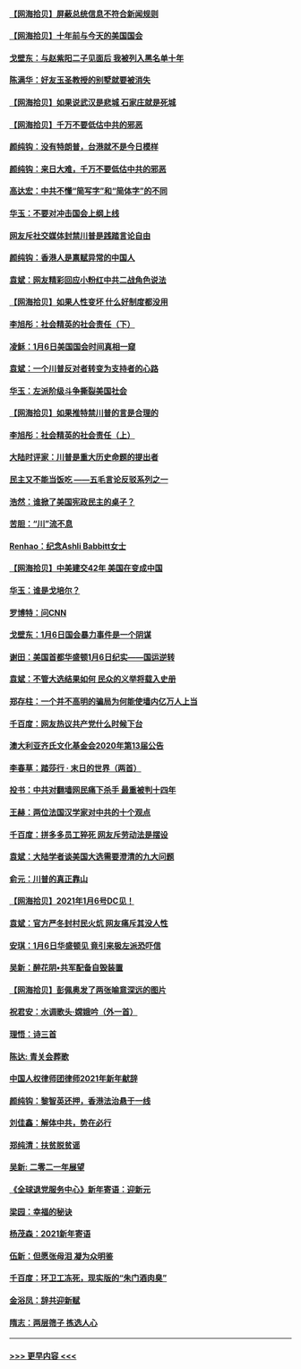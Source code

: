 #### [【网海拾贝】屏蔽总统信息不符合新闻规则](../pages/nsc993/n12699998.md?t=01210551) 
#### [【网海拾贝】十年前与今天的美国国会](../pages/nsc993/n12696993.md?t=01210551) 
#### [戈壁东：与赵紫阳二子见面后 我被列入黑名单十年](../pages/nsc993/n12696215.md?t=01210551) 
#### [陈满华：好友玉圣教授的别墅就要被消失](../pages/nsc993/n12695411.md?t=01210551) 
#### [【网海拾贝】如果说武汉是悲城 石家庄就是死城](../pages/nsc993/n12694589.md?t=01210551) 
#### [【网海拾贝】千万不要低估中共的邪恶](../pages/nsc993/n12692771.md?t=01210551) 
#### [颜纯钩：没有特朗普，台港就不是今日模样](../pages/nsc993/n12692678.md?t=01210551) 
#### [颜纯钩：来日大难，千万不要低估中共的邪恶](../pages/nsc993/n12692080.md?t=01210551) 
#### [高达宏：中共不懂“简写字”和“简体字”的不同](../pages/nsc993/n12692068.md?t=01210551) 
#### [华玉：不要对冲击国会上纲上线](../pages/nsc993/n12689948.md?t=01210551) 
#### [网友斥社交媒体封禁川普是践踏言论自由](../pages/nsc993/n12687482.md?t=01210551) 
#### [颜纯钩：香港人是禀赋异常的中国人](../pages/nsc993/n12685142.md?t=01210551) 
#### [袁斌：网友精彩回应小粉红中共二战角色说法](../pages/nsc993/n12684994.md?t=01210551) 
#### [【网海拾贝】如果人性变坏 什么好制度都没用](../pages/nsc993/n12683000.md?t=01210551) 
#### [李旭彤：社会精英的社会责任（下）](../pages/nsc993/n12680604.md?t=01210551) 
#### [凌稣：1月6日美国国会时间真相一窥](../pages/nsc993/n12682780.md?t=01210551) 
#### [袁斌：一个川普反对者转变为支持者的心路](../pages/nsc993/n12682700.md?t=01210551) 
#### [华玉：左派阶级斗争撕裂美国社会](../pages/nsc993/n12681226.md?t=01210551) 
#### [【网海拾贝】如果推特禁川普的言是合理的](../pages/nsc993/n12681232.md?t=01210551) 
#### [李旭彤：社会精英的社会责任（上）](../pages/nsc993/n12680501.md?t=01210551) 
#### [大陆时评家：川普是重大历史命题的提出者](../pages/nsc993/n12679904.md?t=01210551) 
#### [民主又不能当饭吃 ——五毛言论反驳系列之一](../pages/nsc993/n12679877.md?t=01210551) 
#### [浩然：谁掀了美国宪政民主的桌子？](../pages/nsc993/n12679850.md?t=01210551) 
#### [苦胆：“川”流不息](../pages/nsc993/n12678388.md?t=01210551) 
#### [Renhao：纪念Ashli Babbitt女士](../pages/nsc993/n12678359.md?t=01210551) 
#### [【网海拾贝】中美建交42年 美国在变成中国](../pages/nsc993/n12678324.md?t=01210551) 
#### [华玉：谁是戈培尔？](../pages/nsc993/n12677515.md?t=01210551) 
#### [罗博特：问CNN](../pages/nsc993/n12677172.md?t=01210551) 
#### [戈壁东：1月6日国会暴力事件是一个阴谋](../pages/nsc993/n12674639.md?t=01210551) 
#### [谢田：美国首都华盛顿1月6日纪实——国运逆转](../pages/nsc993/n12673190.md?t=01210551) 
#### [袁斌：不管大选结果如何 民众的义举将载入史册](../pages/nsc993/n12672787.md?t=01210551) 
#### [郑存柱：一个并不高明的骗局为何能使墙内亿万人上当](../pages/nsc993/n12671449.md?t=01210551) 
#### [千百度：网友热议共产党什么时候下台](../pages/nsc993/n12670442.md?t=01210551) 
#### [澳大利亚齐氏文化基金会2020年第13届公告](../pages/nsc993/n12670273.md?t=01210551) 
#### [李春草：踏莎行 · 末日的世界（两首）](../pages/nsc993/n12670253.md?t=01210551) 
#### [投书：中共对翻墙网民痛下杀手 最重被判十四年](../pages/nsc993/n12670190.md?t=01210551) 
#### [王赫：两位法国汉学家对中共的十个观点](../pages/nsc993/n12669593.md?t=01210551) 
#### [千百度：拼多多员工猝死 网友斥劳动法是摆设](../pages/nsc993/n12668081.md?t=01210551) 
#### [袁斌：大陆学者谈美国大选需要澄清的九大问题](../pages/nsc993/n12668023.md?t=01210551) 
#### [俞元：川普的真正靠山](../pages/nsc993/n12668000.md?t=01210551) 
#### [【网海拾贝】2021年1月6号DC见！](../pages/nsc993/n12664957.md?t=01210551) 
#### [袁斌：官方严冬封村民火炕 网友痛斥其没人性](../pages/nsc993/n12664882.md?t=01210551) 
#### [安琪：1月6日华盛顿见 竟引来极左派恐吓信](../pages/nsc993/n12664831.md?t=01210551) 
#### [吴新：醉花阴•共军配备自毁装置](../pages/nsc993/n12664766.md?t=01210551) 
#### [【网海拾贝】彭佩奥发了两张喻意深远的图片](../pages/nsc993/n12663515.md?t=01210551) 
#### [祝君安：水调歌头·嫦娥吟（外一首）](../pages/nsc993/n12663345.md?t=01210551) 
#### [理悟：诗三首](../pages/nsc993/n12663334.md?t=01210551) 
#### [陈达: 青关会葬歌](../pages/nsc993/n12663305.md?t=01210551) 
#### [中国人权律师团律师2021年新年献辞](../pages/nsc993/n12661792.md?t=01210551) 
#### [颜纯钩：黎智英还押，香港法治悬于一线](../pages/nsc993/n12661371.md?t=01210551) 
#### [刘佳鑫：解体中共，势在必行](../pages/nsc993/n12661335.md?t=01210551) 
#### [郑纯清：扶贫脱贫谣](../pages/nsc993/n12658729.md?t=01210551) 
#### [吴新: 二零二一年展望](../pages/nsc993/n12658664.md?t=01210551) 
#### [《全球退党服务中心》新年寄语：迎新元](../pages/nsc993/n12658408.md?t=01210551) 
#### [梁园：幸福的秘诀](../pages/nsc993/n12658061.md?t=01210551) 
#### [杨茂森：2021新年寄语](../pages/nsc993/n12658128.md?t=01210551) 
#### [伍新：但愿张母泪 凝为众明鉴](../pages/nsc993/n12656861.md?t=01210551) 
#### [千百度：环卫工冻死，现实版的“朱门酒肉臭”](../pages/nsc993/n12655588.md?t=01210551) 
#### [金浴凤：辞共迎新赋](../pages/nsc993/n12653369.md?t=01210551) 
#### [隋志：两层筛子 拣选人心](../pages/nsc993/n12653341.md?t=01210551) 

----
#### [ >>> 更早内容 <<< ](../indexes/nsc993-earlier.md)
